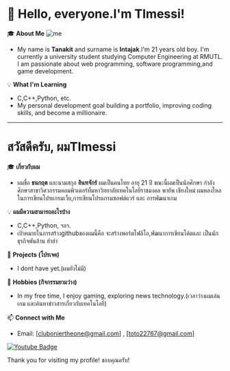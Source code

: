 # 👋 Hello, everyone.I'm TImessi!  

🎓 **About Me**
![me]()

- My name is **Tanakit** and surname is **Intajak**.I'm 21 years old boy.
I'm currently a university student studying Computer Engineering at RMUTL. I am passionate about web programming, software programming,and  game development.  

💡 **What I'm Learning**  
- C,C++,Python, etc.
- My personal development goal building a portfolio, improving coding skills, and become a millionaire.

---
# สวัสดีครับ, ผมTImessi
🎓 **เกี่ยวกับผม**
- ผมชื่อ **ธนกฤต** และนามสกุล **อินทจักร์** ผมเป็นคนไทย อายุ 21 ปี
ขณะนี้ผมเป็นนักศึกษา กำลังศึกษาสาขาวิศวกรรมคอมพิวเตอร์ที่มหาวิทยาลัยเทคโนโลยีราชมงคล พายัพ เชียงใหม่ ผมหลงใหลในการเขียนโปรแกรมเว็บ,การเขียนโปรแกรมซอฟต์แวร์ และ การพัฒนาเกม

💡 **ผมมีความสามารถอะไรบ้าง**  
- C,C++,Python, ฯลฯ.
- เป้าหมายในการสร้างgithubของผมนี้คือ จะสร้างพอร์ตโฟลิโอ,พัฒนาการเขียนโค้ตและ เป็นนักธุรกิจพันล้าน ฮ่าฮ่า

🔭 **Projects (โปรเจค)**  
- I dont have yet.(ผมยังไม่มี)

🌱 **Hobbies (กิจกรรมยามว่าง)**  
- In my free time, I enjoy gaming, exploring news technology.(เวลาว่างผมเล่นเกม และค้นหาข่าวสารเกี่ยวกับเทคโนโลยี)

📫 **Connect with Me**  
- Email: [cluboniertheone@gmail.com] , [toto22767@gmail.com]
<div id="badges">
  <a href="https://youtube.com/@clubonier">
  <img src="https://img.shields.io/badge/YouTube-red?style=for-the-badge&logo=youtube&logoColor=white" alt="Youtube Badge"/>
  </a>
</div>


Thank you for visiting my profile!
ขอบคุณครับ!
